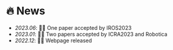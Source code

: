 # 🔥 News
- *2023.06*: 🎉🎉 One paper accepted by IROS2023
- *2023.01*: 🎉🎉 Two papers accepted by ICRA2023 and Robotica
- *2022.12*: 🎉🎉 Webpage released
